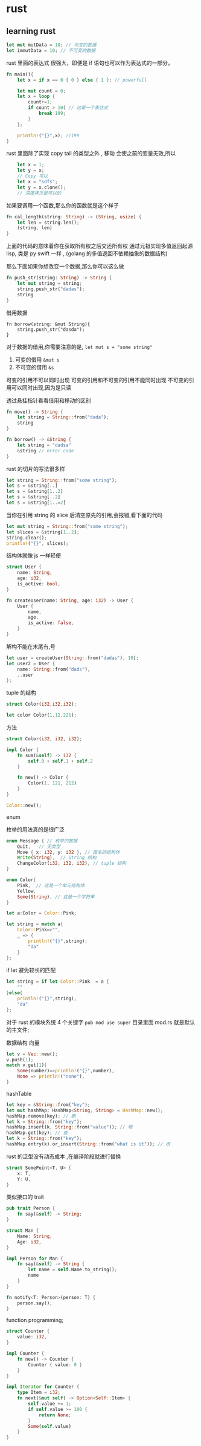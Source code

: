 # rust

## learning rust

```rust
let mut mutData = 10; // 可变的数据
let immutData = 10; // 不可变的数据
```

rust 里面的表达式 很强大，即便是 if 语句也可以作为表达式的一部分，

```rust
fn main(){
	let x = if x == 0 { 0 } else { 1 }; // powerfull

	let mut count = 0;
	let x = loop {
		count+=1;
		if count > 10{ // 这是一个表达式
			break 199;
		}
	};

	println!("{}",x); //199
}
```

rust 里面除了实现 copy tail 的类型之外 , 移动 会使之前的变量无效,所以

```rust
	let x = 1;
	let y = x;
	// Copy 可以
	let x = "sdfs";
	let y = x.clone();
	// 深度拷贝是可以的
```

如果要调用一个函数,那么你的函数就是这个样子

```rust
fn cal_length(string: String) -> (String, usize) {
	let len = string.len();
	(string, len)
}
```

上面的代码的意味着你在获取所有权之后交还所有权
通过元祖实现多值返回起源 lisp, 类是 py swift 一样 , (golang 的多值返回不依赖抽象的数据结构)

那么下面如果你想改变一个数据,那么你可以这么做

```rust
fn push_str(string: String) -> String {
	let mut string = string;
	string.push_str("dadas");
	string
}
```

借用数据

```
fn borrow(string: &mut String){
	string.push_str("dasda");
}
```

对于数据的借用,你需要注意的是,
`let mut s = "some string"`

1. 可变的借用 `&mut s`
2. 不可变的借用 `&s`

可变的引用不可以同时出现
可变的引用和不可变的引用不能同时出现
不可变的引用可以同时出现,因为是只读

透过悬挂指针看看借用和移动的区别

```rust
fn move() -> String {
	let string = String::from("dada");
	string
}

fn borrow() -> &String {
	let string = "dadsa"
	&string // error code
}
```

rust 的切片的写法很多样

```rust
let string = String::from("some string");
let s = &string[..]
let s = &string[1..2]
let s = &string[..2]
let s = &string[1..=2]
```

当你在引用 string 的 slice 后清空原先的引用,会报错,看下面的代码

```rust
let mut string = String::from("some string");
let slices = &string[1..2];
string.clear();
println!("{}", slices);
```

结构体就像 js 一样轻便

```rust
struct User {
	name: String,
	age: i32,
	is_active: bool,
}

fn createUser(name: String, age: i32) -> User {
	User {
		name,
		age,
		is_active: false,
	}
}
```

解构不能在末尾有,号

```rust
let user = createUser(String::from("dadas"), 10);
let user2 = User {
	name: String::from("dads"),
	..user
};
```

tuple 的结构

```rust
struct Color(i32,i32,i32);

let color Color(1,12,221);
```

方法

```rust
struct Color(i32, i32, i32);

impl Color {
	fn sum(&self) -> i32 {
		self.0 + self.1 + self.2
	}

	fn new() -> Color {
		Color(1, 121, 212)
	}
}

Color::new();
```

enum

枚举的用法真的是很广泛

```rust
enum Message { // 枚举的数据
    Quit,	// 无类型
    Move { x: i32, y: i32 }, // 匿名的结构体
    Write(String),	// String 结构
    ChangeColor(i32, i32, i32), // tuple 结构
}
```

```rust
enum Color{
	Pink,  // 这是一个单元结构体
	Yellow,
	Some(String), // 这是一个字符串
}

let a:Color = Color::Pink;

let string = match a{
	Color::Pink=>"",
	_ => {
		println!("{}",string);
		"da"
	}
};
```

if let 避免较长的匹配

```rust
let string = if let Color::Pink  = a {
	""
}else{
	println!("{}",string);
	"da"
};
```

对于 rust 的模块系统 4 个关键字 `pub mod use super` 目录里面 mod.rs 就是默认的主文件;

数据结构
向量

```rust
let v = Vec::new();
v.push(1);
match v.get(1){
	Some(number)=>println!("{}",number),
	None => println!("none"),
}
```

hashTable

```rust
let key = &String::from("key");
let mut hashMap: HashMap<String, String> = HashMap::new();
hashMap.remove(key); // 删
let k = String::from("key");
hashMap.insert(k, String::from("value")); // 增
hashMap.get(key); // 查
let k = String::from("key");
hashMap.entry(k).or_insert(String::from("what is it")); // 改
```

rust 的泛型没有动态成本 ,在编译阶段就进行替换

```rust
struct SomePoint<T, U> {
	x: T,
	Y: U,
}
```

类似接口的 trait

```rust
pub trait Person {
	fn say(&self) -> String;
}

struct Man {
	Name: String,
	Age: i32,
}

impl Person for Man {
	fn say(&self) -> String {
		let name = self.Name.to_string();
		name
	}
}

fn notify<T: Person>(person: T) {
	person.say();
}

```

function programming;

```rust
struct Counter {
	value: i32,
}

impl Counter {
	fn new() -> Counter {
		Counter { value: 0 }
	}
}

impl Iterator for Counter {
	type Item = i32;
	fn next(&mut self) -> Option<Self::Item> {
		self.value += 1;
		if self.value >= 100 {
			return None;
		}
		Some(self.value)
	}
}

```
